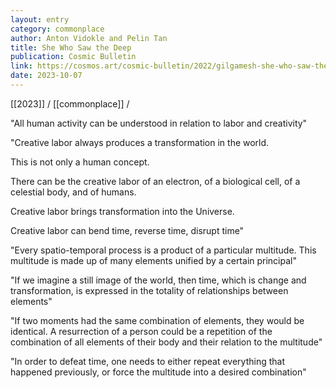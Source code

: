 ```yaml
---
layout: entry
category: commonplace
author: Anton Vidokle and Pelin Tan
title: She Who Saw the Deep
publication: Cosmic Bulletin
link: https://cosmos.art/cosmic-bulletin/2022/gilgamesh-she-who-saw-the-deep
date: 2023-10-07
---
```


[[2023]] / [[commonplace]] / 

"All human activity can be understood in relation to labor and creativity"

"Creative labor always produces a transformation in the world.

This is not only a human concept.

There can be the creative labor of an electron, of a biological cell, of a celestial body, and of humans.

Creative labor brings transformation into the Universe.

Creative labor can bend time, reverse time, disrupt time"

"Every spatio-temporal process is a product of a particular multitude. This multitude is made up of many elements unified by a certain principal"

"If we imagine a still image of the world, then time, which is change and transformation, is expressed in the totality of relationships between elements"

"If two moments had the same combination of elements, they would be identical. A resurrection of a person could be a repetition of the combination of all elements of their body and their relation to the multitude"

"In order to defeat time, one needs to either repeat everything that happened previously, or force the multitude into a desired combination"
